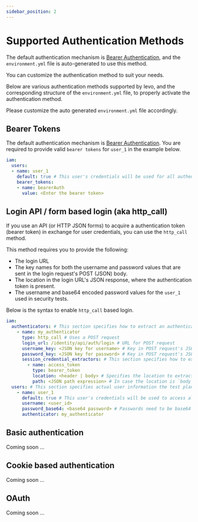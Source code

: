 ```yaml
---
sidebar_position: 2
---
```


# Supported Authentication Methods

The default authentication mechanism is [Bearer Authentication][bearer-auth], and the `environment.yml` file is auto-generated to use this method.

You can customize the authentication method to suit your needs.

Below are various authentication methods supported by levo, and the corresponding structure of the `environment.yml` file, to properly activate the authentication method.

Please customize the auto generated `environment.yml` file accordingly.

## Bearer Tokens
The default authentication mechanism is [Bearer Authentication][bearer-auth]. You are required to provide
valid `bearer tokens` for `user_1` in the example below.

```YAML
iam:
  users:
  - name: user_1
    default: true # This user's credentials will be used for all authentication
    bearer_tokens:
    - name: bearerAuth
      value: <Enter the bearer token>
```

## Login API / form based login (aka http_call)
If you use an API (or HTTP JSON forms) to acquire a authentication token (bearer token) in exchange for user
credentials, you can use the `http_call` method.

This method requires you to provide the following:
- The login URL
- The key names for both the username and password values that are sent in the login request's POST (JSON) body.
- The location in the login URL's JSON response, where the authentication token is present.
- The username and base64 encoded password values for the `user_1` used in security tests.

Below is the syntax to enable `http_call` based login.

```YAML
iam:
  authenticators: # This section specifies how to extract an authentication token
    - name: my_authenticator
      type: http_call # Uses a POST request
      login_url: /identity/api/auth/login # URL for POST request
      username_key: <JSON key for username> # Key in POST request's JSON body that specifies the user value
      password_key: <JSON key for password> # Key in POST request's JSON body that specifies the password value
      session_credential_extractors: # This section specifies how to extract a token in the POST response
        - name: access_token
          type: bearer_token
          location: <header | body> # Specifies the location to extract the token. Header or Body.
          path: <JSON path expression> # In case the location is `body`, aJSON path expression to token in the response body
  users: # This section specifies actual user information the test plan will use
    - name: user_1
      default: true # This user's credentials will be used to access all API endpoints requiring AuthN
      username: <user_id>
      password_base64: <base64 password> # Passwords need to be base64 encoded
      authenticator: my_authenticator
```

## Basic authentication
Coming soon ...

## Cookie based authentication
Coming soon ...

## OAuth
Coming soon ...



[bearer-auth]: https://swagger.io/docs/specification/authentication/bearer-authentication/

